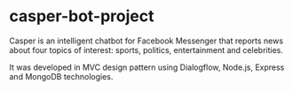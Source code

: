 # casper-bot-project

Casper is an intelligent chatbot for Facebook Messenger that reports news about four topics of interest: sports, politics, entertainment and celebrities.

It was developed in MVC design pattern using Dialogflow, Node.js, Express and MongoDB technologies.